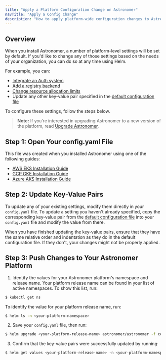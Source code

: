 ```yaml
---
title: "Apply a Platform Configuration Change on Astronomer"
navTitle: "Apply a Config Change"
description: "How to apply platform-wide configuration changes to Astronomer via Helm."
---
```


## Overview

When you install Astronomer, a number of platform-level settings will be set by default. If you'd like to change any of those settings based on the needs of your organization, you can do so at any time using Helm.

For example, you can:

* [Integrate an Auth system](https://www.astronomer.io/docs/enterprise/v0.15/manage-astronomer/integrate-auth-system)
* [Add a registry backend](https://www.astronomer.io/docs/enterprise/v0.15/manage-astronomer/registry-backend)
* [Change resource allocation limits](https://www.astronomer.io/docs/enterprise/v0.15/manage-astronomer/configure-platform-resources)
* Update any other key-value pair specified in the [default configuration file](https://github.com/astronomer/docs/blob/main/enterprise/v0.15/reference/default.yaml)

To configure these settings, follow the steps below.

> **Note:** If you're interested in upgrading Astronomer to a new version of the platform, read [Upgrade Astronomer](https://www.astronomer.io/docs/enterprise/v0.15/manage-astronomer/upgrade-astronomer).

## Step 1: Open Your config.yaml File

This file was created when you installed Astronomer using one of the following guides:

* [AWS EKS Installation Guide](https://www.astronomer.io/docs/enterprise/v0.15/install/aws/install-aws-standard#6-configure-your-helm-chart)
* [GCP GKE Installation Guide](https://www.astronomer.io/docs/enterprise/v0.15/install/gcp/install-gcp-standard#7-configure-your-helm-chart)
* [Azure AKS Installation Guide](https://www.astronomer.io/docs/enterprise/v0.15/install/azure/install-azure-standard#6-configure-your-helm-chart)

## Step 2: Update Key-Value Pairs

To update any of your existing settings, modify them directly in your `config.yaml` file. To update a setting you haven't already specified, copy the corresponding key-value pair from the [default configuration file](https://github.com/astronomer/docs/blob/main/enterprise/v0.15/reference/default.yaml) into your `config.yaml` file and modify the value from there.

When you have finished updating the key-value pairs, ensure that they have the same relative order and indentation as they do in the default configuration file. If they don't, your changes might not be properly applied.

## Step 3: Push Changes to Your Astronomer Platform

1. Identify the values for your Astronomer platform's namespace and release name. Your platform release name can be found in your list of active namespaces. To show this list, run:
```sh
$ kubectl get ns
```
To identify the value for your platform release name, run:
```sh
$ helm ls -n <your-platform-namespace>
````

2. Save your `config.yaml` file, then run:
```sh
$ helm upgrade <your-platform-release-name> astronomer/astronomer -f config.yaml -n <your-platform-namespace> --version=<your-platform-version>
```

3. Confirm that the key-value pairs were successfully updated by running:
```sh
$ helm get values <your-platform-release-name> -n <your-platform-namespace>
```
